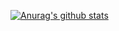[![Anurag's github stats](https://github-readme-stats.vercel.app/api?username=yyleon?theme=dark)](https://github.com/yyleon/github-readme-stats)
